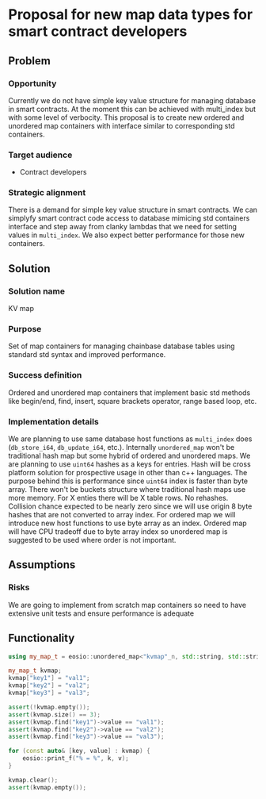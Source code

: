 # Proposal for new map data types for smart contract developers

## Problem

### Opportunity
Currently we do not have simple key value structure for managing database in smart contracts. At the moment this can be achieved with multi_index but with some level of verbocity. This proposal is to create new ordered and unordered map containers with interface similar to corresponding std containers.
### Target audience
- Contract developers
### Strategic alignment
There is a demand for simple key value structure in smart contracts. We can simplyfy smart contract code access to database mimicing std containers interface and step away from clanky lambdas that we need for setting values in `multi_index`. We also expect better performance for those new containers.

## Solution

### Solution name
KV map
### Purpose
Set of map containers for managing chainbase database tables using standard std syntax and improved performance.
### Success definition
Ordered and unordered map containers that implement basic std methods like begin/end, find, insert, square brackets operator, range based loop, etc.
### Implementation details
We are planning to use same database host functions as `multi_index` does (`db_store_i64`, `db_update_i64`, etc.). Internally `unordered_map` won't be traditional hash map but some hybrid of ordered and unordered maps. We are planning to use `uint64` hashes as a keys for entries. Hash will be cross platform solution for prospective usage in other than c++ languages. The purpose behind this is performance since `uint64` index is faster than byte array. There won't be buckets structure where traditional hash maps use more memory. For X enties there will be X table rows. No rehashes. Collision chance expected to be nearly zero since we will use origin 8 byte hashes that are not converted to array index. For ordered map we will introduce new host functions to use byte array as an index. Ordered map will have CPU tradeoff due to byte array index so unordered map is suggested to be used where order is not important.


## Assumptions

### Risks
We are going to implement from scratch map containers so need to have extensive unit tests and ensure performance is adequate

## Functionality

```c++
using my_map_t = eosio::unordered_map<"kvmap"_n, std::string, std::string>;

my_map_t kvmap;
kvmap["key1"] = "val1";
kvmap["key2"] = "val2";
kvmap["key3"] = "val3";

assert(!kvmap.empty());
assert(kvmap.size() == 3);
assert(kvmap.find("key1")->value == "val1");
assert(kvmap.find("key2")->value == "val2");
assert(kvmap.find("key3")->value == "val3");

for (const auto& [key, value] : kvmap) {
    eosio::print_f("% = %", k, v);
}

kvmap.clear();
assert(kvmap.empty());

```